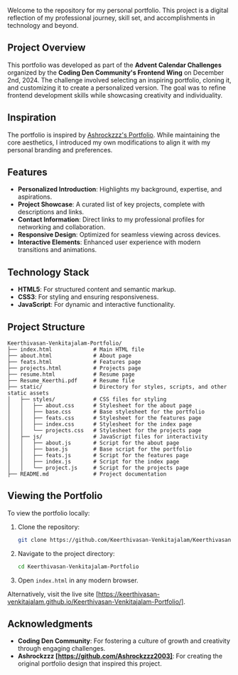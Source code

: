 Welcome to the repository for my personal portfolio. This project is a digital reflection of my professional journey, skill set, and accomplishments in technology and beyond.  

## Project Overview  

This portfolio was developed as part of the **Advent Calendar Challenges** organized by the **Coding Den Community's Frontend Wing** on December 2nd, 2024. The challenge involved selecting an inspiring portfolio, cloning it, and customizing it to create a personalized version. The goal was to refine frontend development skills while showcasing creativity and individuality.  

## Inspiration  

The portfolio is inspired by [Ashrockzzz's Portfolio](https://ashrockzzz2003.github.io/portfolio/). While maintaining the core aesthetics, I introduced my own modifications to align it with my personal branding and preferences.  

## Features  

- **Personalized Introduction**: Highlights my background, expertise, and aspirations.  
- **Project Showcase**: A curated list of key projects, complete with descriptions and links.  
- **Contact Information**: Direct links to my professional profiles for networking and collaboration.  
- **Responsive Design**: Optimized for seamless viewing across devices.  
- **Interactive Elements**: Enhanced user experience with modern transitions and animations.  

## Technology Stack  

- **HTML5**: For structured content and semantic markup.  
- **CSS3**: For styling and ensuring responsiveness.  
- **JavaScript**: For dynamic and interactive functionality.

## Project Structure  

```
Keerthivasan-Venkitajalam-Portfolio/  
├── index.html             # Main HTML file  
├── about.html             # About page  
├── feats.html             # Features page  
├── projects.html          # Projects page  
├── resume.html            # Resume page  
├── Resume_Keerthi.pdf     # Resume file  
├── static/                # Directory for styles, scripts, and other static assets  
│   ├── styles/            # CSS files for styling  
│   │   ├── about.css      # Stylesheet for the about page  
│   │   ├── base.css       # Base stylesheet for the portfolio  
│   │   ├── feats.css      # Stylesheet for the features page  
│   │   ├── index.css      # Stylesheet for the index page  
│   │   └── projects.css   # Stylesheet for the projects page  
│   ├── js/                # JavaScript files for interactivity  
│   │   ├── about.js       # Script for the about page  
│   │   ├── base.js        # Base script for the portfolio  
│   │   ├── feats.js       # Script for the features page  
│   │   ├── index.js       # Script for the index page  
│   │   └── project.js     # Script for the projects page  
├── README.md              # Project documentation  

```  

## Viewing the Portfolio  

To view the portfolio locally:  

1. Clone the repository:  
   ```bash  
   git clone https://github.com/Keerthivasan-Venkitajalam/Keerthivasan-Venkitajalam-Portfolio.git  
   ```  
2. Navigate to the project directory:  
   ```bash  
   cd Keerthivasan-Venkitajalam-Portfolio  
   ```  
3. Open `index.html` in any modern browser.  

Alternatively, visit the live site [https://keerthivasan-venkitajalam.github.io/Keerthivasan-Venkitajalam-Portfolio/].  

## Acknowledgments  

- **Coding Den Community**: For fostering a culture of growth and creativity through engaging challenges.  
- **Ashrockzzz [https://github.com/Ashrockzzz2003]**: For creating the original portfolio design that inspired this project.  
